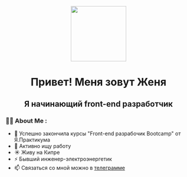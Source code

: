

<div id="header" align="center">
    <img src="https://media4.giphy.com/media/L2SfTHdXDS98D4jfK6/giphy.gif?cid=ecf05e47bk14n36hayt7hbjz76rtjprpyig0x6ovo2p6h25v&ep=v1_stickers_search&rid=giphy.gif&ct=s" width="150" />
    <h1>Привет! Меня зовут Женя</h1>   
    <h2>Я начинающий front-end разработчик</h2>   
</div>

### :woman_technologist: About Me :  
- 🔭 Успешно закончила курсы "Front-end разрабочик Bootcamp" от Я.Практикума
- 🌱 Активно ищу работу
- ☀️  Живу на Кипре 
- ⚡ Бывший инженер-электроэнергетик
- 📫 Связаться со мной можно в [телеграмме](hhttps://t.me/semajenya)

<img src="https://komarev.com/ghpvc/?username=SemaJenya&style=flat-square&color=blue" alt=""/>

